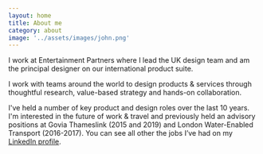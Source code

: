 ```yaml
---
layout: home
title: About me
category: about
image: '../assets/images/john.png'
--- 
```


I work at Entertainment Partners where I lead the UK design team and am the principal designer on our international product suite.

I work with teams around the world to design products & services through thoughtful research, value-based strategy and hands-on collaboration.

<!-- {% assign reversed_posts = site.posts %}{% for post in reversed_posts | limit:1 %}{% if post.categories contains "blog" %}I sometimes write about things, most recently <a href="{{ post.url }}">{{post.title | downcase}}</a>.{% endif %}{% endfor %} -->


I've held a number of key product and design roles over the last 10 years. I'm interested in the future of work & travel and previously held an advisory positions at Govia Thameslink (2015 and 2019) and London Water-Enabled Transport (2016-2017). You can see all other the jobs I’ve had on my [LinkedIn profile][5].


[1]: http://www.ep.com
[2]: https://wegotpop.com 
[3]: https://www.wegotpop.com/pages/uk/production/
[5]: https://www.linkedin.com/in/johnmahaynes/
[6]: https://www.printersplayhouse.co.uk
[7]: https://www.moarguitars.com
[8]: https://www.thegreatfire.co.uk
